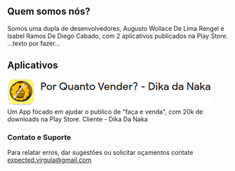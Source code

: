 ## Quem somos nós?

Somos uma dupla de desenvolvedores, Augusto Wollace De Lima Rengel e Isabel Ramos De Diego Cabado, com 2 aplicativos publicados na Play Store. <br>
...texto por fazer...

## Aplicativos

![Image](icone_por_quanto_vender.png)
<br>
Um App focado em ajudar o publico de "faça e venda", com 20k de downloads na Play Store.
Cliente - Dika Da Naka

### Contato e Suporte

Para relatar erros, dar sugestões ou solicitar oçamentos contate [expected.virgula@gmail.com](mailto:expected.virgula@gmail.com)
